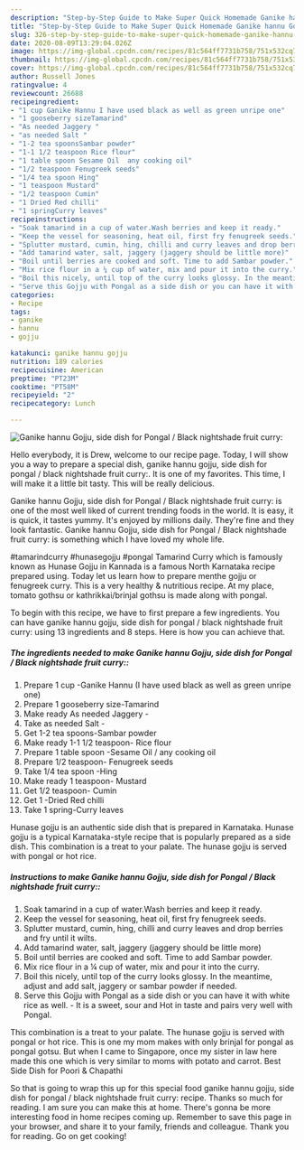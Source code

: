 ```yaml
---
description: "Step-by-Step Guide to Make Super Quick Homemade Ganike hannu Gojju, side dish for Pongal / Black nightshade fruit curry:"
title: "Step-by-Step Guide to Make Super Quick Homemade Ganike hannu Gojju, side dish for Pongal / Black nightshade fruit curry:"
slug: 326-step-by-step-guide-to-make-super-quick-homemade-ganike-hannu-gojju-side-dish-for-pongal-black-nightshade-fruit-curry
date: 2020-08-09T13:29:04.026Z
image: https://img-global.cpcdn.com/recipes/81c564ff7731b758/751x532cq70/ganike-hannu-gojju-side-dish-for-pongal-black-nightshade-fruit-curry-recipe-main-photo.jpg
thumbnail: https://img-global.cpcdn.com/recipes/81c564ff7731b758/751x532cq70/ganike-hannu-gojju-side-dish-for-pongal-black-nightshade-fruit-curry-recipe-main-photo.jpg
cover: https://img-global.cpcdn.com/recipes/81c564ff7731b758/751x532cq70/ganike-hannu-gojju-side-dish-for-pongal-black-nightshade-fruit-curry-recipe-main-photo.jpg
author: Russell Jones
ratingvalue: 4
reviewcount: 26688
recipeingredient:
- "1 cup Ganike Hannu I have used black as well as green unripe one"
- "1 gooseberry sizeTamarind"
- "As needed Jaggery "
- "as needed Salt "
- "1-2 tea spoonsSambar powder"
- "1-1 1/2 teaspoon Rice flour"
- "1 table spoon Sesame Oil  any cooking oil"
- "1/2 teaspoon Fenugreek seeds"
- "1/4 tea spoon Hing"
- "1 teaspoon Mustard"
- "1/2 teaspoon Cumin"
- "1 Dried Red chilli"
- "1 springCurry leaves"
recipeinstructions:
- "Soak tamarind in a cup of water.Wash berries and keep it ready."
- "Keep the vessel for seasoning, heat oil, first fry fenugreek seeds."
- "Splutter mustard, cumin, hing, chilli and curry leaves and drop berries and fry until it wilts."
- "Add tamarind water, salt, jaggery (jaggery should be little more)"
- "Boil until berries are cooked and soft. Time to add Sambar powder."
- "Mix rice flour in a ¼ cup of water, mix and pour it into the curry."
- "Boil this nicely, until top of the curry looks glossy. In the meantime, adjust and add salt, jaggery or sambar powder if needed."
- "Serve this Gojju with Pongal as a side dish or you can have it with white rice as well. It is a sweet, sour and Hot in taste and pairs very well with Pongal."
categories:
- Recipe
tags:
- ganike
- hannu
- gojju

katakunci: ganike hannu gojju 
nutrition: 189 calories
recipecuisine: American
preptime: "PT23M"
cooktime: "PT58M"
recipeyield: "2"
recipecategory: Lunch

---
```



![Ganike hannu Gojju, side dish for Pongal / Black nightshade fruit curry:](https://img-global.cpcdn.com/recipes/81c564ff7731b758/751x532cq70/ganike-hannu-gojju-side-dish-for-pongal-black-nightshade-fruit-curry-recipe-main-photo.jpg)

Hello everybody, it is Drew, welcome to our recipe page. Today, I will show you a way to prepare a special dish, ganike hannu gojju, side dish for pongal / black nightshade fruit curry:. It is one of my favorites. This time, I will make it a little bit tasty. This will be really delicious.

Ganike hannu Gojju, side dish for Pongal / Black nightshade fruit curry: is one of the most well liked of current trending foods in the world. It is easy, it is quick, it tastes yummy. It's enjoyed by millions daily. They're fine and they look fantastic. Ganike hannu Gojju, side dish for Pongal / Black nightshade fruit curry: is something which I have loved my whole life.

#tamarindcurry #hunasegojju #pongal Tamarind Curry which is famously known as Hunase Gojju in Kannada is a famous North Karnataka recipe prepared using. Today let us learn how to prepare menthe gojju or fenugreek curry. This is a very healthy &amp; nutritious recipe. At my place, tomato gothsu or kathrikkai/brinjal gothsu is made along with pongal.


To begin with this recipe, we have to first prepare a few ingredients. You can have ganike hannu gojju, side dish for pongal / black nightshade fruit curry: using 13 ingredients and 8 steps. Here is how you can achieve that.

<!--inarticleads1-->

##### The ingredients needed to make Ganike hannu Gojju, side dish for Pongal / Black nightshade fruit curry::

1. Prepare 1 cup -Ganike Hannu (I have used black as well as green unripe one)
1. Prepare 1 gooseberry size-Tamarind
1. Make ready As needed Jaggery -
1. Take as needed Salt -
1. Get 1-2 tea spoons-Sambar powder
1. Make ready 1-1 1/2 teaspoon- Rice flour
1. Prepare 1 table spoon -Sesame Oil / any cooking oil
1. Prepare 1/2 teaspoon- Fenugreek seeds
1. Take 1/4 tea spoon -Hing
1. Make ready 1 teaspoon- Mustard
1. Get 1/2 teaspoon- Cumin
1. Get 1 -Dried Red chilli
1. Take 1 spring-Curry leaves


Hunase gojju is an authentic side dish that is prepared in Karnataka. Hunase gojju is a typical Karnataka-style recipe that is popularly prepared as a side dish. This combination is a treat to your palate. The hunase gojju is served with pongal or hot rice. 

<!--inarticleads2-->

##### Instructions to make Ganike hannu Gojju, side dish for Pongal / Black nightshade fruit curry::

1. Soak tamarind in a cup of water.Wash berries and keep it ready.
1. Keep the vessel for seasoning, heat oil, first fry fenugreek seeds.
1. Splutter mustard, cumin, hing, chilli and curry leaves and drop berries and fry until it wilts.
1. Add tamarind water, salt, jaggery (jaggery should be little more)
1. Boil until berries are cooked and soft. Time to add Sambar powder.
1. Mix rice flour in a ¼ cup of water, mix and pour it into the curry.
1. Boil this nicely, until top of the curry looks glossy. In the meantime, adjust and add salt, jaggery or sambar powder if needed.
1. Serve this Gojju with Pongal as a side dish or you can have it with white rice as well. - It is a sweet, sour and Hot in taste and pairs very well with Pongal.


This combination is a treat to your palate. The hunase gojju is served with pongal or hot rice. This is one my mom makes with only brinjal for pongal as pongal gotsu. But when I came to Singapore, once my sister in law here made this one which is very similar to moms with potato and carrot. Best Side Dish for Poori &amp; Chapathi 

So that is going to wrap this up for this special food ganike hannu gojju, side dish for pongal / black nightshade fruit curry: recipe. Thanks so much for reading. I am sure you can make this at home. There's gonna be more interesting food in home recipes coming up. Remember to save this page in your browser, and share it to your family, friends and colleague. Thank you for reading. Go on get cooking!
